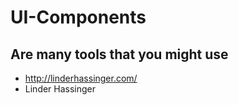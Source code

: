 # UI-Components
## Are many tools that you might use
- http://linderhassinger.com/
- Linder Hassinger
